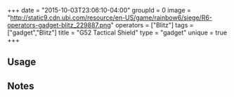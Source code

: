 +++
date = "2015-10-03T23:06:10-04:00"
groupId = 0
image = "http://static9.cdn.ubi.com/resource/en-US/game/rainbow6/siege/R6-operators-gadget-blitz_229887.png"
operators = ["Blitz"]
tags = ["gadget","Blitz"]
title = "G52 Tactical Shield"
type = "gadget"
unique = true
+++

## Usage

## Notes

